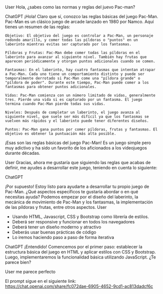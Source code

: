 User
Hola, ¿sabes como las normas y reglas del juevo Pac-man?

ChatGPT
¡Hola! Claro que sí, conozco las reglas básicas del juego Pac-Man. Pac-Man es un clásico juego de arcade lanzado en 1980 por Namco. Aquí tienes un resumen de las reglas:

    Objetivo: El objetivo del juego es controlar a Pac-Man, un personaje redondo amarillo, y comer todas las píldoras o "puntos" en un laberinto mientras evitas ser capturado por los fantasmas.

    Píldoras y Frutas: Pac-Man debe comer todas las píldoras en el laberinto para avanzar al siguiente nivel. También hay frutas que aparecen periódicamente y otorgan puntos adicionales cuando se comen.

    Fantasmas: En el laberinto, hay cuatro fantasmas que intentan atrapar a Pac-Man. Cada uno tiene un comportamiento distinto y puede ser temporalmente derrotado si Pac-Man come una "píldora grande" o "píldora de poder". Durante este tiempo, Pac-Man puede comer a los fantasmas para obtener puntos adicionales.

    Vidas: Pac-Man comienza con un número limitado de vidas, generalmente tres. Pierde una vida si es capturado por un fantasma. El juego termina cuando Pac-Man pierde todas sus vidas.

    Niveles: Después de completar un laberinto, el juego avanza al siguiente nivel, que suele ser más difícil ya que los fantasmas se vuelven más rápidos y el laberinto puede tener diferentes diseños.

    Puntos: Pac-Man gana puntos por comer píldoras, frutas y fantasmas. El objetivo es obtener la puntuación más alta posible.

¡Esas son las reglas básicas del juego Pac-Man! Es un juego simple pero muy adictivo y ha sido un favorito de los aficionados a los videojuegos durante décadas.

User
Gracias, ahora me gustaría que siguiendo las reglas que acabas de definir, me ayudes a desarrollar este juego, teniendo en cuenta lo siguiente:

ChatGPT

¡Por supuesto! Estoy listo para ayudarte a desarrollar tu propio juego de Pac-Man. ¿Qué aspectos específicos te gustaría abordar o en qué necesitas ayuda? Podemos empezar por el diseño del laberinto, la mecánica de movimiento de Pac-Man y los fantasmas, la implementación de las píldoras y frutas, entre otros aspectos.
User

- Usando HTML, Javascript, CSS y Bootstrap como librería de estilos.
- Deberá ser responsive y funcionar en todos los navegadores
- Deberá tener un diseño moderno y atractivo
- Deberás usar buenas prácticas de código
- Lo iremos haciendo paso a paso de forma iterativa

ChatGPT
¡Entendido! Comencemos por el primer paso: establecer la estructura básica del juego en HTML y aplicar estilos con CSS y Bootstrap. Luego, implementaremos la funcionalidad básica utilizando JavaScript. ¿Te parece bien?

User
me parece perfecto

El prompt sigue en el siguiente link:
https://chat.openai.com/share/fc072dae-6905-4652-9cd1-ac813dadcf6c
